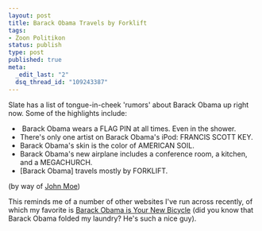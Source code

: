 ```yaml
--- 
layout: post
title: Barack Obama Travels by Forklift
tags: 
- Zoon Politikon
status: publish
type: post
published: true
meta: 
  _edit_last: "2"
  dsq_thread_id: "109243387"
---
```

Slate has a list of tongue-in-cheek 'rumors' about Barack Obama up right now. Some of the highlights include:
<ul>
	<li> Barack Obama wears a FLAG PIN at all times. Even in the shower.</li>
	<li>There's only one artist on Barack Obama's iPod: FRANCIS SCOTT KEY.</li>
	<li>Barack Obama's skin is the color of AMERICAN SOIL.</li>
	<li>Barack Obama's new airplane includes a conference room, a kitchen, and a MEGACHURCH.</li>
	<li>[Barack Obama] travels mostly by FORKLIFT.</li>
</ul>
(by way of <a href="http://monkeydisaster.blogspot.com/2008/06/more-obama-rumors.html">John Moe</a>)

This reminds me of a number of other websites I've run across recently, of which my favorite is <a href="http://barackobamaisyournewbicycle.com/">Barack Obama is Your New Bicycle</a> (did you know that Barack Obama folded my laundry? He's such a nice guy).
